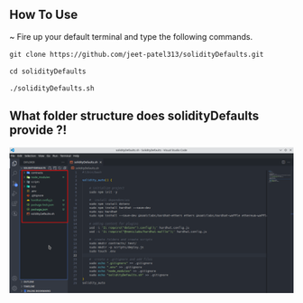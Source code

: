 ## How To Use

~ Fire up your default terminal and type the following commands.

```
git clone https://github.com/jeet-patel313/solidityDefaults.git
```

```
cd solidityDefaults
```

```
./solidityDefaults.sh
```

## What folder structure does solidityDefaults provide ?!

![Folder Structure](https://github.com/jeet-patel313/solidityDefaults/blob/master/solidityDefault.png)
